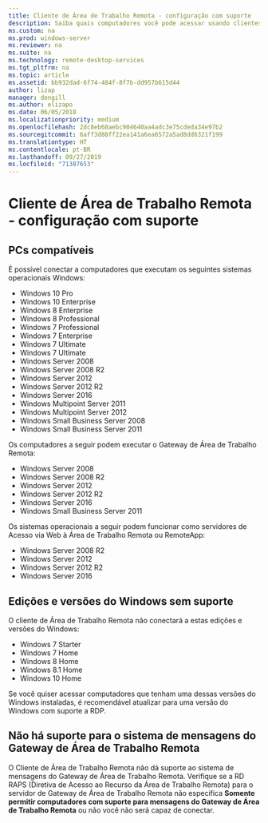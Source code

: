 ```yaml
---
title: Cliente de Área de Trabalho Remota - configuração com suporte
description: Saiba quais computadores você pode acessar usando clientes de Área de Trabalho Remota
ms.custom: na
ms.prod: windows-server
ms.reviewer: na
ms.suite: na
ms.technology: remote-desktop-services
ms.tgt_pltfrm: na
ms.topic: article
ms.assetid: bb932dad-6f74-484f-8f7b-dd957b615d44
author: lizap
manager: dongill
ms.author: elizapo
ms.date: 06/05/2018
ms.localizationpriority: medium
ms.openlocfilehash: 2dc8eb68aebc904640aa4adc3e75cdeda34e97b2
ms.sourcegitcommit: 6aff3d88ff22ea141a6ea6572a5ad8dd6321f199
ms.translationtype: HT
ms.contentlocale: pt-BR
ms.lasthandoff: 09/27/2019
ms.locfileid: "71387653"
---
```

# <a name="remote-desktop-client---supported-configuration"></a>Cliente de Área de Trabalho Remota - configuração com suporte

## <a name="supported-pcs"></a>PCs compatíveis
É possível conectar a computadores que executam os seguintes sistemas operacionais Windows:
- Windows 10 Pro
- Windows 10 Enterprise
- Windows 8 Enterprise
- Windows 8 Professional
- Windows 7 Professional
- Windows 7 Enterprise
- Windows 7 Ultimate
- Windows 7 Ultimate
- Windows Server 2008
- Windows Server 2008 R2
- Windows Server 2012
- Windows Server 2012 R2
- Windows Server 2016
- Windows Multipoint Server 2011
- Windows Multipoint Server 2012
- Windows Small Business Server 2008
- Windows Small Business Server 2011

Os computadores a seguir podem executar o Gateway de Área de Trabalho Remota:

- Windows Server 2008
- Windows Server 2008 R2
- Windows Server 2012
- Windows Server 2012 R2
- Windows Server 2016
- Windows Small Business Server 2011

Os sistemas operacionais a seguir podem funcionar como servidores de Acesso via Web à Área de Trabalho Remota ou RemoteApp:
- Windows Server 2008 R2
- Windows Server 2012
- Windows Server 2012 R2
- Windows Server 2016

## <a name="unsupported-windows-versions-and-editions"></a>Edições e versões do Windows sem suporte

O cliente de Área de Trabalho Remota não conectará a estas edições e versões do Windows:

- Windows 7 Starter
- Windows 7 Home
- Windows 8 Home
- Windows 8.1 Home
- Windows 10 Home

Se você quiser acessar computadores que tenham uma dessas versões do Windows instaladas, é recomendável atualizar para uma versão do Windows com suporte a RDP.

## <a name="rd-gateway-messaging-is-not-supported"></a>Não há suporte para o sistema de mensagens do Gateway de Área de Trabalho Remota
O Cliente de Área de Trabalho Remota não dá suporte ao sistema de mensagens do Gateway de Área de Trabalho Remota. Verifique se a RD RAPS (Diretiva de Acesso ao Recurso da Área de Trabalho Remota) para o servidor de Gateway de Área de Trabalho Remota não especifica **Somente permitir computadores com suporte para mensagens do Gateway de Área de Trabalho Remota** ou não você não será capaz de conectar.
